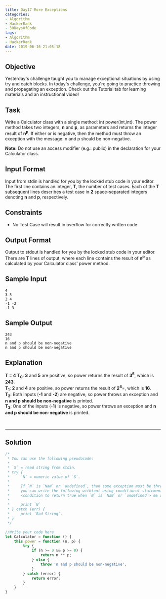 ```yaml
---
title: Day17 More Exceptions
categories:
- Algorithm
- HackerRank
- 30DaysOfCode
tags:
- Algorithm
- HackerRank
date: 2019-06-16 21:08:18
---
```


## Objective

Yesterday's challenge taught you to manage exceptional situations by using try and catch blocks. In today's challenge, you're going to practice throwing and propagating an exception. Check out the Tutorial tab for learning materials and an instructional video!


## Task

Write a Calculator class with a single method: int power(int,int). The power method takes two integers, **n** and **p**, as parameters and returns the integer result of **n<sup>p</sup>**. If either  or  is negative, then the method must throw an exception with the message: n and p should be non-negative.

**Note:** Do not use an access modifier (e.g.: public) in the declaration for your Calculator class.


## Input Format

Input from stdin is handled for you by the locked stub code in your editor. The first line contains an integer, **T**, the number of test cases. Each of the **T** subsequent lines describes a test case in **2** space-separated integers denoting **n** and **p**, respectively.


## Constraints

- No Test Case will result in overflow for correctly written code.


## Output Format

Output to stdout is handled for you by the locked stub code in your editor. There are **T** lines of output, where each line contains the result of **n<sup>p</sup>** as calculated by your Calculator class' power method.


## Sample Input

```
4
3 5
2 4
-1 -2
-1 3
```

## Sample Output

```
243
16
n and p should be non-negative
n and p should be non-negative
```

## Explanation

**T = 4**
**T<sub>0</sub>**: **3** and **5** are positive, so power returns the result of **3<sup>5</sup>**, which is **243**. <br/>
**T<sub>1</sub>**: **2** and **4** are positive, so power returns the result of **2<sup>4</sup>**=, which is **16**. <br/>
**T<sub>2</sub>**: Both inputs (**-1** and **-2**) are negative, so power throws an exception and **n and p should be non-negative** is printed. <br/>
**T<sub>3</sub>**: One of the inputs (**-1**) is negative, so power throws an exception and **n and p should be non-negative** is printed.

<br/>

---

## Solution

```javascript
/*
 * You can use the following pseudocode:
 *
 * `S` = read string from stdin.
 * try {
 *     `N` = numeric value of `S`.
 *     
 *     If `N` is `NaN` or `undefined`, then some exception must be thrown,
 *     you can write the following withtout using conditional statement:
 *     <condition to return true when `N` is `NaN` or `undefined`> && an_undefined_function_call()
 *
 *     print `N`
 * } catch (err) {
 *     print `Bad String`.
 * }
 */

//Write your code here
let Calculator = function () {
    this.power = function (n, p) {
        try {
            if (n >= 0 && p >= 0) {
                return n ** p;
            } else {
                throw 'n and p should be non-negative';
            }
        } catch (error) {
            return error;
        }
    }
}
```
